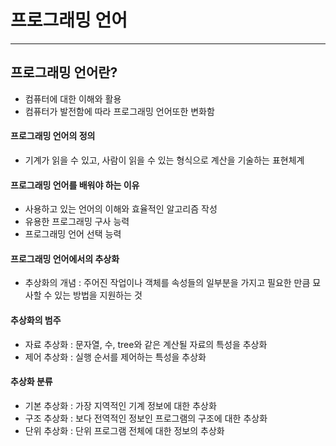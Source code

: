 # 프로그래밍 언어
------------

## 프로그래밍 언어란?  
* 컴퓨터에 대한 이해와 활용
* 컴퓨터가 발전함에 따라 프로그래밍 언어또한 변화함

#### 프로그래밍 언어의 정의
* 기계가 읽을 수 있고, 사람이 읽을 수 있는 형식으로 계산을 기술하는 표현체계

#### 프로그래밍 언어를 배워야 하는 이유
* 사용하고 있는 언어의 이해와 효율적인 알고리즘 작성
* 유용한 프로그래밍 구사 능력
* 프로그래밍 언어 선택 능력

#### 프로그래밍 언어에서의 추상화
* 추상화의 개념 : 주어진 작업이나 객체를 속성들의 일부분을 가지고 필요한 만큼 묘사할 수 있는 방법을 지원하는 것

#### 추상화의 범주
* 자료 추상화 : 문자열, 수, tree와 같은 계산될 자료의 특성을 추상화
* 제어 추상화 : 실행 순서를 제어하는 특성을 추상화

#### 추상화 분류
* 기본 추상화 : 가장 지역적인 기계 정보에 대한 추상화
* 구조 추상화 : 보다 전역적인 정보인 프로그램의 구조에 대한 추상화
* 단위 추상화 : 단위 프로그램 전체에 대한 정보의 추상화

